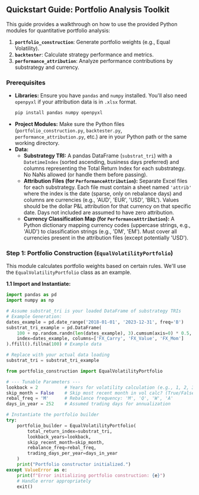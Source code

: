 ## Quickstart Guide: Portfolio Analysis Toolkit

This guide provides a walkthrough on how to use the provided Python modules for quantitative portfolio analysis:

1.  **`portfolio_construction`**: Generate portfolio weights (e.g., Equal Volatility).
2.  **`backtester`**: Calculate strategy performance and metrics.
3.  **`performance_attribution`**: Analyze performance contributions by substrategy and currency.

### Prerequisites

* **Libraries:** Ensure you have `pandas` and `numpy` installed. You'll also need `openpyxl` if your attribution data is in `.xlsx` format.
    ```bash
    pip install pandas numpy openpyxl
    ```
* **Project Modules:** Make sure the Python files (`portfolio_construction.py`, `backtester.py`, `performance_attribution.py`, etc.) are in your Python path or the same working directory.
* **Data:**
    * **Substrategy TRI:** A pandas DataFrame (`substrat_tri`) with a `DatetimeIndex` (sorted ascending, business days preferred) and columns representing the Total Return Index for each substrategy. No NaNs allowed (or handle them before passing).
    * **Attribution Files (for `PerformanceAttribution`):** Separate Excel files for each substrategy. Each file must contain a sheet named `'attrib'` where the index is the date (sparse, only on rebalance days) and columns are currencies (e.g., 'AUD', 'EUR', 'USD', 'BRL'). Values should be the dollar P&L attribution for that currency on that specific date. Days not included are assumed to have zero attribution.
    * **Currency Classification Map (for `PerformanceAttribution`):** A Python dictionary mapping currency codes (uppercase strings, e.g., 'AUD') to classification strings (e.g., 'DM', 'EM'). Must cover all currencies present in the attribution files (except potentially 'USD').

### Step 1: Portfolio Construction (`EqualVolatilityPortfolio`)

This module calculates portfolio weights based on certain rules. We'll use the `EqualVolatilityPortfolio` class as an example.

**1.1 Import and Instantiate:**

```python
import pandas as pd
import numpy as np

# Assume substrat_tri is your loaded DataFrame of substrategy TRIs
# Example Generation:
dates_example = pd.date_range('2018-01-01', '2023-12-31', freq='B')
substrat_tri_example = pd.DataFrame(
    100 + np.random.randn(len(dates_example), 3).cumsum(axis=0) * 0.5,
    index=dates_example, columns=['FX_Carry', 'FX_Value', 'FX_Mom']
).ffill().fillna(100) # Example data

# Replace with your actual data loading
substrat_tri = substrat_tri_example

from portfolio_construction import EqualVolatilityPortfolio

# --- Tunable Parameters ---
lookback = 2          # Years for volatility calculation (e.g., 1, 2, 3)
skip_month = False    # Skip most recent month in vol calc? (True/False)
rebal_freq = 'M'      # Rebalance frequency: 'M', 'Q', 'W', 'A'
days_in_year = 252    # Assumed trading days for annualization

# Instantiate the portfolio builder
try:
    portfolio_builder = EqualVolatilityPortfolio(
        total_return_index=substrat_tri,
        lookback_years=lookback,
        skip_recent_month=skip_month,
        rebalance_freq=rebal_freq,
        trading_days_per_year=days_in_year
    )
    print("Portfolio constructor initialized.")
except ValueError as e:
    print(f"Error initializing portfolio construction: {e}")
    # Handle error appropriately
    exit()

